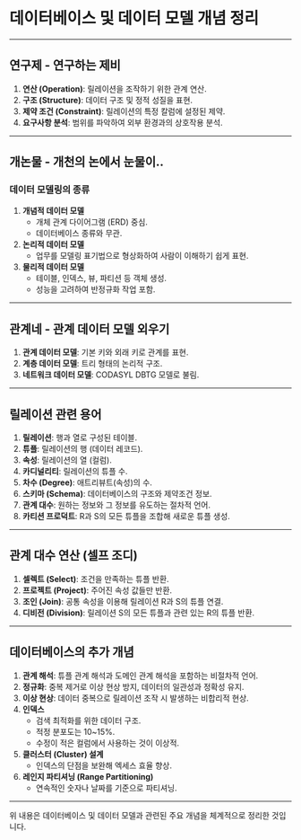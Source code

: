 # 데이터베이스 및 데이터 모델 개념 정리

---

## 연구제 - 연구하는 제비

1. **연산 (Operation)**: 릴레이션을 조작하기 위한 관계 연산.
2. **구조 (Structure)**: 데이터 구조 및 정적 성질을 표현.
3. **제약 조건 (Constraint)**: 릴레이션의 특정 칼럼에 설정된 제약.
4. **요구사항 분석**: 범위를 파악하여 외부 환경과의 상호작용 분석.

---

## 개논물 - 개천의 논에서 눈물이..

### 데이터 모델링의 종류

1. **개념적 데이터 모델**
   - 개체 관계 다이어그램 (ERD) 중심.
   - 데이터베이스 종류와 무관.
2. **논리적 데이터 모델**
   - 업무를 모델링 표기법으로 형상화하여 사람이 이해하기 쉽게 표현.
3. **물리적 데이터 모델**
   - 테이블, 인덱스, 뷰, 파티션 등 객체 생성.
   - 성능을 고려하여 반정규화 작업 포함.

---

## 관계네 - 관계 데이터 모델 외우기

1. **관계 데이터 모델**: 기본 키와 외래 키로 관계를 표현.
2. **계층 데이터 모델**: 트리 형태의 논리적 구조.
3. **네트워크 데이터 모델**: CODASYL DBTG 모델로 불림.

---

## 릴레이션 관련 용어

1. **릴레이션**: 행과 열로 구성된 테이블.
2. **튜플**: 릴레이션의 행 (데이터 레코드).
3. **속성**: 릴레이션의 열 (컬럼).
4. **카디널리티**: 릴레이션의 튜플 수.
5. **차수 (Degree)**: 애트리뷰트(속성)의 수.
6. **스키마 (Schema)**: 데이터베이스의 구조와 제약조건 정보.
7. **관계 대수**: 원하는 정보와 그 정보를 유도하는 절차적 언어.
8. **카티션 프로덕트**: R과 S의 모든 튜플을 조합해 새로운 튜플 생성.

---

## 관계 대수 연산 (셀프 조디)

1. **셀렉트 (Select)**: 조건을 만족하는 튜플 반환.
2. **프로젝트 (Project)**: 주어진 속성 값들만 반환.
3. **조인 (Join)**: 공통 속성을 이용해 릴레이션 R과 S의 튜플 연결.
4. **디비전 (Division)**: 릴레이션 S의 모든 튜플과 관련 있는 R의 튜플 반환.

---

## 데이터베이스의 추가 개념

1. **관계 해석**: 튜플 관계 해석과 도메인 관계 해석을 포함하는 비절차적 언어.
2. **정규화**: 중복 제거로 이상 현상 방지, 데이터의 일관성과 정확성 유지.
3. **이상 현상**: 데이터 중복으로 릴레이션 조작 시 발생하는 비합리적 현상.
4. **인덱스**
   - 검색 최적화를 위한 데이터 구조.
   - 적정 분포도는 10~15%.
   - 수정이 적은 컬럼에서 사용하는 것이 이상적.
5. **클러스터 (Cluster) 설계**
   - 인덱스의 단점을 보완해 엑세스 효율 향상.
6. **레인지 파티셔닝 (Range Partitioning)**
   - 연속적인 숫자나 날짜를 기준으로 파티셔닝.

---

위 내용은 데이터베이스 및 데이터 모델과 관련된 주요 개념을 체계적으로 정리한 것입니다.
